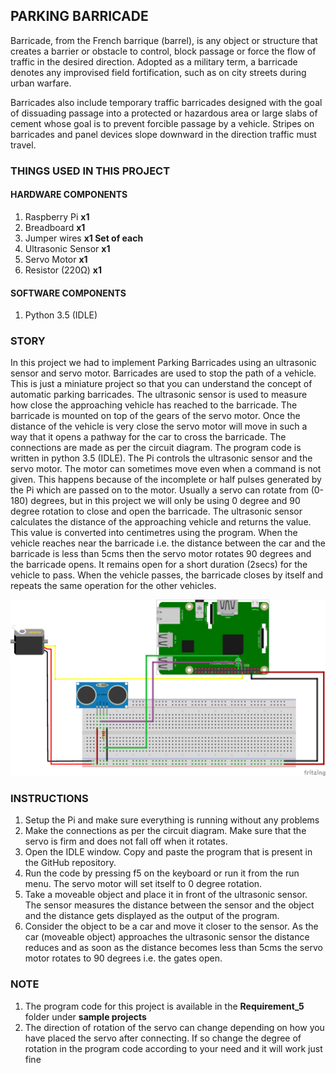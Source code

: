 ## PARKING BARRICADE
Barricade, from the French barrique (barrel), is any object or structure that creates a barrier or obstacle to control, block passage or force the flow of traffic in the desired direction. Adopted as a military term, a barricade denotes any improvised field fortification, such as on city streets during urban warfare.

Barricades also include temporary traffic barricades designed with the goal of dissuading passage into a protected or hazardous area or large slabs of cement whose goal is to prevent forcible passage by a vehicle. Stripes on barricades and panel devices slope downward in the direction traffic must travel.

### THINGS USED IN THIS PROJECT

#### HARDWARE COMPONENTS
1.	Raspberry Pi		**x1**
2.	Breadboard		**x1**
3.	Jumper wires		**x1 Set of each**
4.	Ultrasonic Sensor	**x1**
5.	Servo Motor		**x1**
6.	Resistor (220Ω)	**x1**

#### SOFTWARE COMPONENTS
1.	Python 3.5 (IDLE)

### STORY
In this project we had to implement Parking Barricades using an ultrasonic sensor and servo motor. Barricades are used to stop the path of a vehicle. This is just a miniature project so that you can understand the concept of automatic parking barricades. The ultrasonic sensor is used to measure how close the approaching vehicle has reached to the barricade. The barricade is mounted on top of the gears of the servo motor. Once the distance of the vehicle is very close the servo motor will move in such a way that it opens a pathway for the car to cross the barricade. 
The connections are made as per the circuit diagram. The program code is written in python 3.5 (IDLE). The Pi controls the ultrasonic sensor and the servo motor. The motor can sometimes move even when a command is not given. This happens because of the incomplete or half pulses generated by the Pi which are passed on to the motor. Usually a servo can rotate from (0-180) degrees, but in this project we will only be using 0 degree and 90 degree rotation to close and open the barricade. The ultrasonic sensor calculates the distance of the approaching vehicle and returns the value. This value is converted into centimetres using the program. When the vehicle reaches near the barricade i.e. the distance between the car and the barricade is less than 5cms then the servo motor rotates 90 degrees and the barricade opens. It remains open for a short duration (2secs) for the vehicle to pass. When the vehicle passes, the barricade closes by itself and repeats the same operation for the other vehicles. 

![](https://github.com/11RO05/handson-iot-raspberrypi/blob/master/Sample%20Projects/Requirement_5/Circuit%20Diagram.png)

### INSTRUCTIONS
1.	Setup the Pi and make sure everything is running without any problems
2.	Make the connections as per the circuit diagram. Make sure that the servo is firm and does not fall off when it rotates.
3.	Open the IDLE window. Copy and paste the program that is present in the GitHub repository.
4.	Run the code by pressing f5 on the keyboard or run it from the run menu. The servo motor will set itself to 0 degree rotation.
5.	Take a moveable object and place it in front of the ultrasonic sensor. The sensor measures the distance between the sensor and the object and the distance gets displayed as the output of the program.
6.	Consider the object to be a car and move it closer to the sensor. As the car (moveable object) approaches the ultrasonic sensor the distance reduces and as soon as the distance becomes less than 5cms the servo motor rotates to 90 degrees i.e. the gates open.

### NOTE
1.	The program code for this project is available in the **Requirement_5** folder under **sample projects**
2.	The direction of rotation of the servo can change depending on how you have placed the servo after connecting. If so change the degree of rotation in the program code according to your need and it will work just fine
